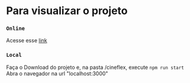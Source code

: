 # Para visualizar o projeto

### `Online`
Acesse esse [link](https://trackit-nu-pearl.vercel.app/)

### `Local`
Faça o Download do projeto e, na pasta /cineflex, execute `npm run start`
Abra o navegador na url "localhost:3000"
